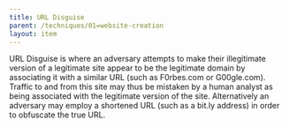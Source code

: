 ```yaml
---
title: URL Disguise
parent: /techniques/01=website-creation
layout: item
---
```


<p>URL Disguise is where an adversary attempts to make their illegitimate version of a legitimate site appear to be the legitimate domain by associating it with a similar URL (such as F0rbes.com or G00gle.com). Traffic to and from this site may thus be mistaken by a human analyst as being associated with the legitimate version of the site. Alternatively an adversary may employ a shortened URL (such as a bit.ly address) in order to obfuscate the true URL.</p>
